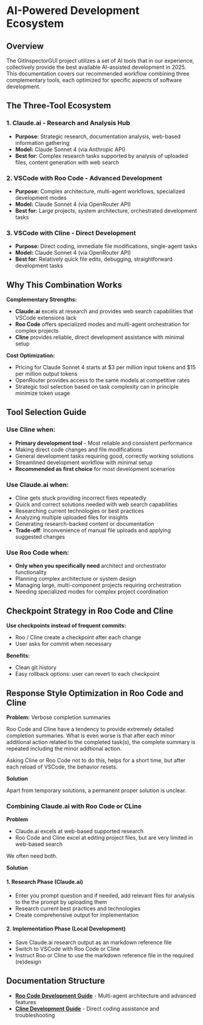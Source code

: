 # AI-Powered Development Ecosystem

## Overview

The GitInspectorGUI project utilizes a set of AI tools that in our experience, collectively provide the best available AI-assisted development in 2025. This documentation covers our recommended workflow combining three complementary tools, each optimized for specific aspects of software development.

## The Three-Tool Ecosystem

### 1. Claude.ai - Research and Analysis Hub

-   **Purpose:** Strategic research, documentation analysis, web-based information gathering
-   **Model:** Claude Sonnet 4 (via Anthropic API)
-   **Best for:** Complex research tasks supported by analysis of uploaded files, content generation with web search

### 2. VSCode with Roo Code - Advanced Development

-   **Purpose:** Complex architecture, multi-agent workflows, specialized development modes
-   **Model:** Claude Sonnet 4 (via OpenRouter API)
-   **Best for:** Large projects, system architecture, orchestrated development tasks

### 3. VSCode with Cline - Direct Development

-   **Purpose:** Direct coding, immediate file modifications, single-agent tasks
-   **Model:** Claude Sonnet 4 (via OpenRouter API)
-   **Best for:** Relatively quick file edits, debugging, straightforward development tasks

## Why This Combination Works

**Complementary Strengths:**

-   **Claude.ai** excels at research and provides web search capabilities that VSCode extensions lack
-   **Roo Code** offers specialized modes and multi-agent orchestration for complex projects
-   **Cline** provides reliable, direct development assistance with minimal setup

**Cost Optimization:**

-   Pricing for Claude Sonnet 4 starts at $3 per million input tokens and $15 per million output tokens
-   OpenRouter provides access to the same models at competitive rates
-   Strategic tool selection based on task complexity can in principle minimize token usage

## Tool Selection Guide

### Use Cline when:

-   **Primary development tool** - Most reliable and consistent performance
-   Making direct code changes and file modifications
-   General development tasks requiring good, correctly working solutions
-   Streamlined development workflow with minimal setup
-   **Recommended as first choice** for most development scenarios

### Use Claude.ai when:

-   Cline gets stuck providing incorrect fixes repeatedly
-   Quick and correct solutions needed with web search capabilities
-   Researching current technologies or best practices
-   Analyzing multiple uploaded files for insights
-   Generating research-backed content or documentation
-   **Trade-off**: Inconvenience of manual file uploads and applying suggested changes

### Use Roo Code when:

-   **Only when you specifically need** architect and orchestrator functionality
-   Planning complex architecture or system design
-   Managing large, multi-component projects requiring orchestration
-   Needing specialized modes for complex project coordination

## Checkpoint Strategy in Roo Code and Cline

**Use checkpoints instead of frequent commits:**

-   Roo / Cline create a checkpoint after each change
-   User asks for commit when necessary

**Benefits:**

-   Clean git history
-   Easy rollback options: user can revert to each checkpoint

## Response Style Optimization in Roo Code and Cline

**Problem:** Verbose completion summaries

Roo Code and Cline have a tendency to provide extremely detailed completion
summaries. What is even worse is that after each minor additional action related to the
completed task(s), the complete summary is repeated including the minor
addtional action.

Asking Cline or Roo Code not to do this, helps for a short time, but after each
reload of VSCode, the behavior resets.

**Solution**

Apart from temporary solutions, a permanent proper solution is unclear.

### Combining Claude.ai with Roo Code or CLine

**Problem**

-   Claude.ai excels at web-based supported research
-   Roo Code and Cline excel at editing project files, but are very limited in
    web-based search

We often need both.

**Solution**

#### 1. Research Phase (Claude.ai)

-   Enter you prompt question and if needed, add relevant files for analysis to
    the the prompt by uploading them
-   Research current best practices and technologies
-   Create comprehensive output for implementation

#### 2. Implementation Phase (Local Development)

-   Save Claude.ai research output as an markdown reference file
-   Switch to VSCode with Roo Code or Cline
-   Instruct Roo or Cline to use the markdown reference file in the required (re)design

## Documentation Structure

-   **[Roo Code Development Guide](roo-code-guide.md)** - Multi-agent architecture and advanced features
-   **[Cline Development Guide](cline-guide.md)** - Direct coding assistance and troubleshooting

